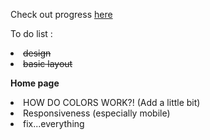 Check out progress [here](https://lunavb.github.io/Portfolio/home.html)

To do list : 
<li><s>design</s>
<li><s>basic layout</s>

<b>Home page</b>
<li>HOW DO COLORS WORK?! (Add a little bit)
<li>Responsiveness (especially mobile)
<li>fix...everything
